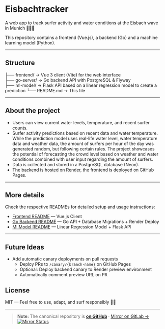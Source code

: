 # Eisbachtracker

A web app to track surfer activity and water conditions at the Eisbach wave in Munich 🌊🏄‍♂️

This repository contains a frontend (Vue.js), a backend (Go) and a machine learning model (Python).

---

## Structure

├── frontend/ → Vue 3 client (Vite) for the web interface  
├── go-server/ → Go backend API with PostgreSQL & Flyway  
├── ml-model/ → Flask API based on a linear regression model to create a prediction
└── README.md → This file

---

## About the project

- Users can view current water levels, temperature, and recent surfer counts.
- Surfer activity predictions based on recent data and water temperature. While the prediction model uses real-life water level, water temperature data and weather data, the amount of surfers per hour of the day was generated random, but following certain rules. The project showcases the potential of forecasting the crowd level based on weather and water conditions combined with user input regarding the amount of surfers.
- Data is collected and stored in a PostgreSQL database (Neon).
- The backend is hosted on Render, the frontend is deployed on GitHub Pages.

---

## More details

Check the respective READMEs for detailed setup and usage instructions:

- [Frontend README](./client/README.md) — Vue.js Client
- [Go Backend README](./go-server/README.md) — Go API + Database Migrations + Render Deploy
- [Ml Model README](./ml-model/README.md) — Linear Regression Model + Flask API

---

## Future Ideas

- Add automatic canary deployments on pull requests
  - Deploy PRs to `/canary/{branch-name}` on GitHub Pages
  - Optional: Deploy backend canary to Render preview environment
  - Automatically comment preview URL on PR

## License

MIT — Feel free to use, adapt, and surf responsibly 🏄‍♀️

---
> **Note:** The canonical repository is [**on GitHub**](https://github.com/vr33ni-dev/eisbachtracker) · [Mirror on GitLab →](https://gitlab.com/vr33ni-personal/eisbachtracker) [![Mirror Status](https://github.com/vr33ni-dev/eisbachtracker/actions/workflows/mirror.yml/badge.svg)](https://github.com/vr33ni-dev/eisbachtracker/actions/workflows/mirror.yml)
